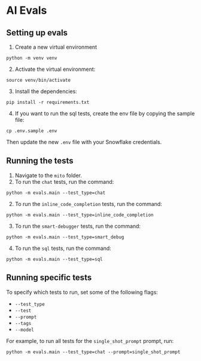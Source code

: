 # AI Evals

## Setting up evals

1. Create a new virtual environment
```
python -m venv venv
```

2. Activate the virtual environment: 
```
source venv/bin/activate
```

3. Install the dependencies: 
```
pip install -r requirements.txt
```

4. If you want to run the sql tests, create the env file by copying the sample file:

```
cp .env.sample .env
```

Then update the new `.env` file with your Snowflake credentials.

## Running the tests 

1. Navigate to the `mito` folder. 
2. To run the `chat` tests, run the command: 
```
python -m evals.main --test_type=chat
```
2. To run the `inline_code_completion` tests, run the command: 
```
python -m evals.main --test_type=inline_code_completion
```
3. To run the `smart-debugger` tests, run the command: 
```
python -m evals.main --test_type=smart_debug
```
4. To run the `sql` tests, run the command: 
```
python -m evals.main --test_type=sql
```

## Running specific tests
To specify which tests to run, set some of the following flags: 

- `--test_type`
- `--test`
- `--prompt`
- `--tags`
- `--model`

For example, to run all tests for the `single_shot_prompt` prompt, run: 
```
python -m evals.main --test_type=chat --prompt=single_shot_prompt
```